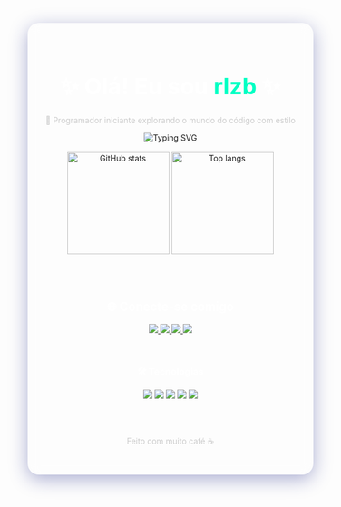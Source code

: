 <!-- README estilo chique com efeito de vidro (glassmorphism) -->

<div align="center" style="padding: 30px; border-radius: 20px; background: rgba(255, 255, 255, 0.05); backdrop-filter: blur(10px); border: 1px solid rgba(255,255,255,0.1); box-shadow: 0 8px 32px 0 rgba(31, 38, 135, 0.37);">

  <h1 style="font-size: 2.5rem; color: #fff;">✨ Olá! Eu sou <span style="color: #00FFC3;">rlzb</span> ✨</h1>

  <p style="color: #ccc;">🚀 Programador iniciante explorando o mundo do código com estilo</p>

  <img src="https://readme-typing-svg.demolab.com?font=Fira+Code&weight=500&size=22&pause=1000&center=true&width=435&lines=Codando+com+estilo...;Apaixonado+por+tecnologia+e+design;Aprendendo+todo+dia!" alt="Typing SVG" />
  <br><br>
  <body style="background-image: url('https://i.ibb.co/3yqdQ0c/matrix-bg.gif'); background-size: cover;">
  <img src="https://github-readme-stats.vercel.app/api?username=rlzb&show_icons=true&theme=tokyonight&border_radius=15&hide_border=false&bg_color=0d1117&title_color=00FFC3&icon_color=00FFC3" alt="GitHub stats" height="180"/>

  <img src="https://github-readme-stats.vercel.app/api/top-langs/?username=rlzb&layout=compact&theme=tokyonight&border_radius=15&hide_border=false&bg_color=0d1117&title_color=00FFC3" alt="Top langs" height="180"/>

  <br><br>

  <h2 style="color: #fff;">🌐 Conecte-se comigo</h2>
  <p>
    <a href="https://youtube.com/@rlz-" target="_blank">
      <img src="https://img.shields.io/badge/Youtube-%23FF0000.svg?&style=for-the-badge&logo=youtube&logoColor=white"/>
    </a>
    <a href="https://instagram.com/rlzy_" target="_blank">
      <img src="https://img.shields.io/badge/Instagram-%23E4405F.svg?&style=for-the-badge&logo=instagram&logoColor=white"/>
    </a>
    <a href="mailto:kalyeltonvieira@gmail.com">
      <img src="https://img.shields.io/badge/Gmail-D14836?style=for-the-badge&logo=gmail&logoColor=white"/>
    </a>
    <a href="https://linkedin.com/in/SEULINKEDIN" target="_blank">
      <img src="https://img.shields.io/badge/LinkedIn-%230077B5.svg?&style=for-the-badge&logo=linkedin&logoColor=white"/>
    </a>
  </p>

  <br>

  <h3 style="color: #fff;">🛠️ Tecnologias</h3>
  <p>
    <img src="https://img.shields.io/badge/HTML5-E34F26?style=for-the-badge&logo=html5&logoColor=white"/>
    <img src="https://img.shields.io/badge/CSS3-1572B6?style=for-the-badge&logo=css3&logoColor=white"/>
    <img src="https://img.shields.io/badge/JavaScript-F7DF1E?style=for-the-badge&logo=javascript&logoColor=black"/>
    <img src="https://img.shields.io/badge/Python-3776AB?style=for-the-badge&logo=python&logoColor=white"/>
    <img src="https://img.shields.io/badge/React-20232A?style=for-the-badge&logo=react&logoColor=61DAFB"/>
  </p>

  <br><br>
  <p style="color: #ccc;">Feito com muito café ☕</p>
</div>

